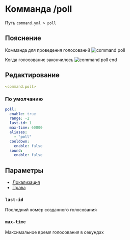# Комманда /poll
Путь `command.yml > poll`

## Пояснение
Комманда для проведения голосований
![command poll](/commandpoll.png)

Когда голосование закончилось
![command poll end](/commandpollend.png)

## Редактирование
```yaml
<command.poll>
```

### По умолчанию
```yaml
poll:
  enable: true
  range: -2
  last-id: 1
  max-time: 60000
  aliases:
    - "poll"
  cooldown:
    enable: false
  sound:
    enable: false
```

## Параметры

- [Локализация](/docs/localizations/ru_ru/command/poll/)
- [Права](/docs/permission/command/poll/)

<!--@include: @/parts/enable.md-->
<!--@include: @/parts/range.md-->

### `last-id`

Последний номер созданного голосования

### `max-time`

Максимальное время голосования в секундах

<!--@include: @/parts/aliases.md-->
<!--@include: @/parts/cooldown.md-->
<!--@include: @/parts/sound.md-->
